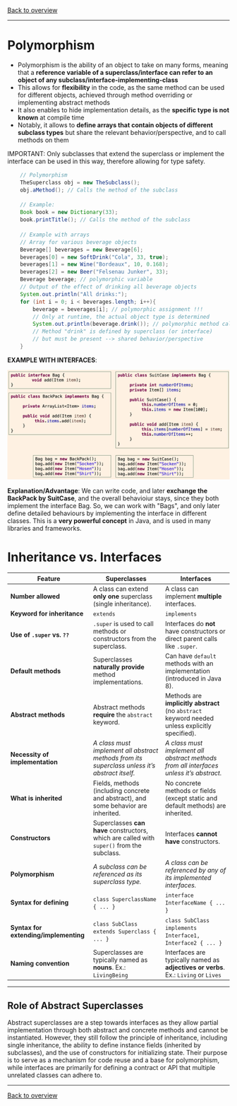 [Back to overview](./00_Java_SyntaxGuide.md)

---

# Polymorphism

- Polymorphism is the ability of an object to take on many forms, meaning that a **reference variable of a superclass/interface can refer to an object of any subclass/interface-implementing-class**
- This allows for **flexibility** in the code, as the same method can be used for different objects, achieved through method overriding or implementing abstract methods
- It also enables to hide implementation details, as the **specific type is not known** at compile time
- Notably, it allows to **define arrays that contain objects of different subclass types** but share the relevant behavior/perspective, and to call methods on them

IMPORTANT: Only subclasses that extend the superclass or implement the interface can be used in this way, therefore allowing for type safety.

```java
    // Polymorphism
    TheSuperclass obj = new TheSubclass();
    obj.aMethod(); // Calls the method of the subclass

    // Example:
    Book book = new Dictionary(33);
    book.printTitle(); // Calls the method of the subclass

    // Example with arrays
    // Array for various beverage objects
    Beverage[] beverages = new Beverage[6];
    beverages[0] = new SoftDrink("Cola", 33, true);
    beverages[1] = new Wine("Bordeaux", 10, 0.168);
    beverages[2] = new Beer("Felsenau Junker", 33);
    Beverage beverage; // polymorphic variable
    // Output of the effect of drinking all beverage objects
    System.out.println("All drinks:");
    for (int i = 0; i < beverages.length; i++){
        beverage = beverages[i]; // polymorphic assignment !!!
        // Only at runtime, the actual object type is determined
        System.out.println(beverage.drink()); // polymorphic method call !!!
        // Method "drink" is defined by superclass (or interface)
        // but must be present --> shared behavior/perspective
    }
```

**EXAMPLE WITH INTERFACES**:

<img src="interface_polymorphism.png" alt="interface_polymorphism" width="600">

**Explanation/Advantage**: We can write code, and later **exchange the BackPack by SuitCase**, and the overall behavioiur stays, since they both implement the interface Bag. So, we can work with "Bags", and only later define detailed behaviours by implementing the interface in different classes. This is a **very powerful concept** in Java, and is used in many libraries and frameworks.


<div style="page-break-before: always;"></div>

# Inheritance vs. Interfaces
| **Feature**                     | **Superclasses**                                                                           | **Interfaces**                                                                                 |
|----------------------------------|-------------------------------------------------------------------------------------------|-----------------------------------------------------------------------------------------------|
| **Number allowed**              | A class can extend **only one** superclass (single inheritance).                              | A class can implement **multiple** interfaces.                                                    |
| **Keyword for inheritance**     | `extends`                                                                                 | `implements`                                                                                  |
| **Use of `.super` vs. `??`**    | `.super` is used to call methods or constructors from the superclass.                     | Interfaces do **not** have constructors or direct parent calls like `.super`.                     |
| **Default methods**             | Superclasses **naturally provide** method implementations.                                    | Can have `default` methods with an implementation (introduced in Java 8).                    |
| **Abstract methods**            | Abstract methods **require** the `abstract` keyword.                                          | Methods are **implicitly abstract** (no `abstract` keyword needed unless explicitly specified).    |
| **Necessity of implementation** | *A class must implement all abstract methods from its superclass unless it’s abstract itself.*     | *A class must implement all abstract methods from all interfaces unless it’s abstract.* |
| **What is inherited**           | Fields, methods (including concrete and abstract), and some behavior are inherited.       | No concrete methods or fields (except static and default methods) are inherited.              |
| **Constructors**                | Superclasses **can have** constructors, which are called with `super()` from the subclass.    | Interfaces **cannot have** constructors.                                                          |
| **Polymorphism**                | *A subclass can be referenced as its superclass type.*                                      | *A class can be referenced by any of its implemented interfaces.*                               |
| **Syntax for defining**         | `class SuperclassName { ... }`                                                            | `interface InterfaceName { ... }`                                                             |
| **Syntax for extending/implementing** | `class SubClass extends Superclass { ... }`                                               | `class SubClass implements Interface1, Interface2 { ... }`                                       |
| **Naming convention**           | Superclasses are typically named as **nouns**. Ex.: `LivingBeing`                                                | Interfaces are typically named as **adjectives or verbs**. Ex.: `Living` or `Lives`                                        |
---

## **Role of Abstract Superclasses**
Abstract superclasses are a step towards interfaces as they allow partial implementation through both abstract and concrete methods and cannot be instantiated. However, they still follow the principle of inheritance, including single inheritance, the ability to define instance fields (inherited by subclasses), and the use of constructors for initializing state. Their purpose is to serve as a mechanism for code reuse and a base for polymorphism, while interfaces are primarily for defining a contract or API that multiple unrelated classes can adhere to.


---

[Back to overview](./00_Java_SyntaxGuide.md)